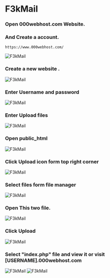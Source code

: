 # F3kMail

### Open 000webhost.com Website.
### And Create a account.
```
https://www.000webhost.com/
```
![F3kMail](https://github.com/protan2206/F3kMail/blob/main/img/1.jpg)

### Create a new website .
![F3kMail](https://github.com/protan2206/F3kMail/blob/main/img/2.jpg)

### Enter Username and password

![F3kMail](https://github.com/protan2206/F3kMail/blob/main/img/3.jpg)
### Enter Upload files
![F3kMail](https://github.com/protan2206/F3kMail/blob/main/img/4.jpg)
### Open public_html
![F3kMail](https://github.com/protan2206/F3kMail/blob/main/img/5.jpg)
### Click Upload icon form top right corner
![F3kMail](https://github.com/protan2206/F3kMail/blob/main/img/6.jpg)
### Select files form file manager
![F3kMail](https://github.com/protan2206/F3kMail/blob/main/img/7.jpg)
### Open This two file.
![F3kMail](https://github.com/protan2206/F3kMail/blob/main/img/8.jpg)
### Click Upload 
![F3kMail](https://github.com/protan2206/F3kMail/blob/main/img/9.jpg)
### Select "index.php" file and view it or visit [USERNAME].000webhost.com
![F3kMail](https://github.com/protan2206/F3kMail/blob/main/img/10.jpg)
![F3kMail](https://github.com/protan2206/F3kMail/blob/main/img/11.jpg)
